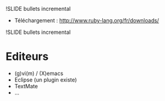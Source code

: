 !SLIDE bullets incremental

* Téléchargement : http://www.ruby-lang.org/fr/downloads/

!SLIDE bullets incremental
# Editeurs

* (g)vi(m) / (X)emacs
* Eclipse (un plugin existe)
* TextMate
* ...